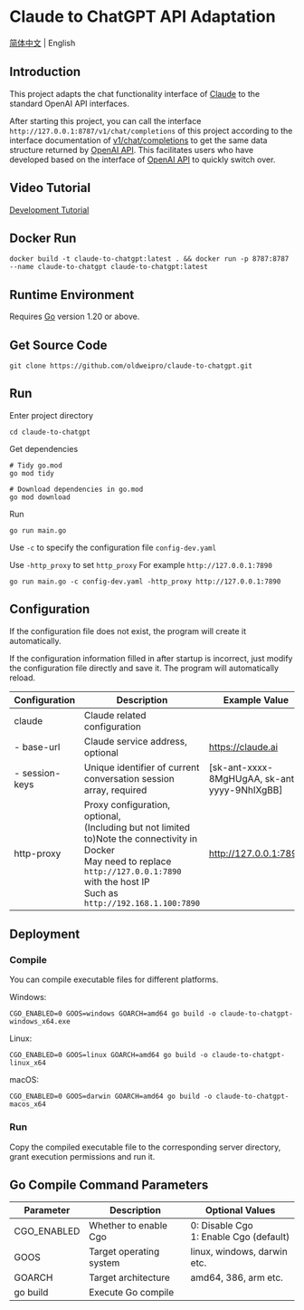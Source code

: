 # Claude to ChatGPT API Adaptation

[简体中文](README.md) | English

## Introduction

This project adapts the chat functionality interface of [Claude](https://claude.ai) to the standard OpenAI API
interfaces.

After starting this project, you can call the interface `http://127.0.0.1:8787/v1/chat/completions` of this project
according to the interface documentation of [v1/chat/completions](https://platform.openai.com/docs/api-reference/chat)
to get the same data structure returned by [OpenAI API](https://platform.openai.com/docs/api-reference/chat). This
facilitates users who have developed based on the interface
of [OpenAI API](https://platform.openai.com/docs/api-reference/chat) to quickly switch over.

## Video Tutorial

[Development Tutorial](https://www.bilibili.com/video/BV1DV4y1q7Dp/?vd_source=239ca057ded009574befe2b4e513d6a3)

## Docker Run

```shell
docker build -t claude-to-chatgpt:latest . && docker run -p 8787:8787 --name claude-to-chatgpt claude-to-chatgpt:latest
```

## Runtime Environment

Requires [Go](https://go.dev/dl/) version 1.20 or above.

## Get Source Code

```
git clone https://github.com/oldweipro/claude-to-chatgpt.git
```

## Run

Enter project directory

```
cd claude-to-chatgpt
```

Get dependencies

```shell
# Tidy go.mod
go mod tidy

# Download dependencies in go.mod
go mod download
```

Run

```shell
go run main.go
```

Use `-c` to specify the configuration file `config-dev.yaml`

Use `-http_proxy` to set `http_proxy` For example `http://127.0.0.1:7890`

```shell
go run main.go -c config-dev.yaml -http_proxy http://127.0.0.1:7890
```

## Configuration

If the configuration file does not exist, the program will create it automatically.

If the configuration information filled in after startup is incorrect, just modify the configuration file directly and
save it. The program will automatically reload.

| Configuration  | Description                                                                                                                                                                                               | Example Value                                |
|----------------|-----------------------------------------------------------------------------------------------------------------------------------------------------------------------------------------------------------|----------------------------------------------|
| claude         | Claude related configuration                                                                                                                                                                              |                                              |  
| - base-url     | Claude service address, optional                                                                                                                                                                          | https://claude.ai                            |
| - session-keys | Unique identifier of current conversation session array, required                                                                                                                                         | [sk-ant-xxxx-8MgHUgAA, sk-ant-yyyy-9NhIXgBB] |
| http-proxy     | Proxy configuration, optional,<br/>(Including but not limited to)Note the connectivity in Docker<br/>May need to replace `http://127.0.0.1:7890` with the host IP<br/>Such as `http://192.168.1.100:7890` | http://127.0.0.1:7890                        |

## Deployment

### Compile

You can compile executable files for different platforms.

Windows:

```shell
CGO_ENABLED=0 GOOS=windows GOARCH=amd64 go build -o claude-to-chatgpt-windows_x64.exe
```

Linux:

```shell
CGO_ENABLED=0 GOOS=linux GOARCH=amd64 go build -o claude-to-chatgpt-linux_x64
```

macOS:

```shell
CGO_ENABLED=0 GOOS=darwin GOARCH=amd64 go build -o claude-to-chatgpt-macos_x64
```

### Run

Copy the compiled executable file to the corresponding server directory, grant execution permissions and run it.

## Go Compile Command Parameters

| Parameter   | Description             | Optional Values                           |
|-------------|-------------------------|-------------------------------------------|
| CGO_ENABLED | Whether to enable Cgo   | 0: Disable Cgo<br>1: Enable Cgo (default) |
| GOOS        | Target operating system | linux, windows, darwin etc.               |
| GOARCH      | Target architecture     | amd64, 386, arm etc.                      | 
| go build    | Execute Go compile      |                                           |